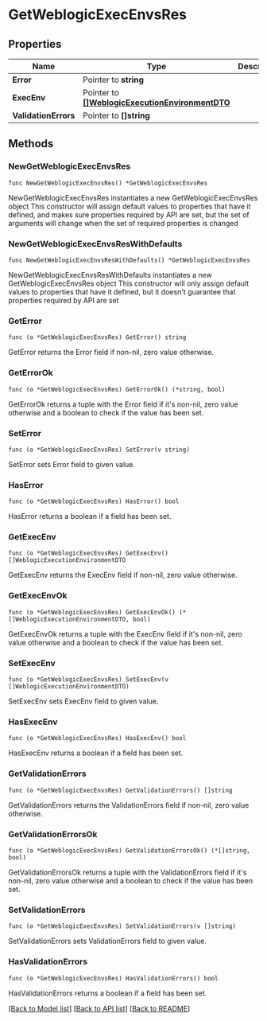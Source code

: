 # GetWeblogicExecEnvsRes

## Properties

Name | Type | Description | Notes
------------ | ------------- | ------------- | -------------
**Error** | Pointer to **string** |  | [optional] 
**ExecEnv** | Pointer to [**[]WeblogicExecutionEnvironmentDTO**](WeblogicExecutionEnvironmentDTO.md) |  | [optional] 
**ValidationErrors** | Pointer to **[]string** |  | [optional] 

## Methods

### NewGetWeblogicExecEnvsRes

`func NewGetWeblogicExecEnvsRes() *GetWeblogicExecEnvsRes`

NewGetWeblogicExecEnvsRes instantiates a new GetWeblogicExecEnvsRes object
This constructor will assign default values to properties that have it defined,
and makes sure properties required by API are set, but the set of arguments
will change when the set of required properties is changed

### NewGetWeblogicExecEnvsResWithDefaults

`func NewGetWeblogicExecEnvsResWithDefaults() *GetWeblogicExecEnvsRes`

NewGetWeblogicExecEnvsResWithDefaults instantiates a new GetWeblogicExecEnvsRes object
This constructor will only assign default values to properties that have it defined,
but it doesn't guarantee that properties required by API are set

### GetError

`func (o *GetWeblogicExecEnvsRes) GetError() string`

GetError returns the Error field if non-nil, zero value otherwise.

### GetErrorOk

`func (o *GetWeblogicExecEnvsRes) GetErrorOk() (*string, bool)`

GetErrorOk returns a tuple with the Error field if it's non-nil, zero value otherwise
and a boolean to check if the value has been set.

### SetError

`func (o *GetWeblogicExecEnvsRes) SetError(v string)`

SetError sets Error field to given value.

### HasError

`func (o *GetWeblogicExecEnvsRes) HasError() bool`

HasError returns a boolean if a field has been set.

### GetExecEnv

`func (o *GetWeblogicExecEnvsRes) GetExecEnv() []WeblogicExecutionEnvironmentDTO`

GetExecEnv returns the ExecEnv field if non-nil, zero value otherwise.

### GetExecEnvOk

`func (o *GetWeblogicExecEnvsRes) GetExecEnvOk() (*[]WeblogicExecutionEnvironmentDTO, bool)`

GetExecEnvOk returns a tuple with the ExecEnv field if it's non-nil, zero value otherwise
and a boolean to check if the value has been set.

### SetExecEnv

`func (o *GetWeblogicExecEnvsRes) SetExecEnv(v []WeblogicExecutionEnvironmentDTO)`

SetExecEnv sets ExecEnv field to given value.

### HasExecEnv

`func (o *GetWeblogicExecEnvsRes) HasExecEnv() bool`

HasExecEnv returns a boolean if a field has been set.

### GetValidationErrors

`func (o *GetWeblogicExecEnvsRes) GetValidationErrors() []string`

GetValidationErrors returns the ValidationErrors field if non-nil, zero value otherwise.

### GetValidationErrorsOk

`func (o *GetWeblogicExecEnvsRes) GetValidationErrorsOk() (*[]string, bool)`

GetValidationErrorsOk returns a tuple with the ValidationErrors field if it's non-nil, zero value otherwise
and a boolean to check if the value has been set.

### SetValidationErrors

`func (o *GetWeblogicExecEnvsRes) SetValidationErrors(v []string)`

SetValidationErrors sets ValidationErrors field to given value.

### HasValidationErrors

`func (o *GetWeblogicExecEnvsRes) HasValidationErrors() bool`

HasValidationErrors returns a boolean if a field has been set.


[[Back to Model list]](../README.md#documentation-for-models) [[Back to API list]](../README.md#documentation-for-api-endpoints) [[Back to README]](../README.md)


